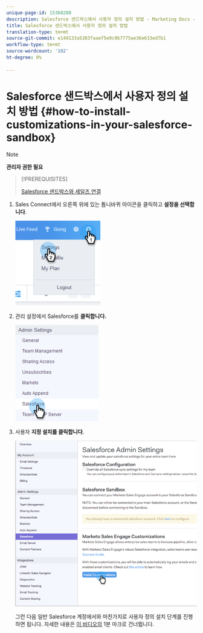 ```yaml
---
unique-page-id: 15368208
description: Salesforce 샌드박스에서 사용자 정의 설치 방법 - Marketing Docs - 제품 설명서
title: Salesforce 샌드박스에서 사용자 정의 설치 방법
translation-type: tm+mt
source-git-commit: e149133a5383faaef5e9c9b7775ae36e633ed7b1
workflow-type: tm+mt
source-wordcount: '102'
ht-degree: 0%

---
```



# Salesforce 샌드박스에서 사용자 정의 설치 방법 {#how-to-install-customizations-in-your-salesforce-sandbox}

>[!NOTE]
>
>**관리자 권한 필요**

>[!PREREQUISITES]
>
>[Salesforce 샌드박스와 세일즈 연결](http://docs.marketo.com/x/DYDq)

1. Sales Connect에서 오른쪽 위에 있는 톱니바퀴 아이콘을 클릭하고 **설정을 선택합니다**.

   ![](assets/one-3.png)

1. 관리 설정에서 Salesforce를 **클릭합니다.**

   ![](assets/two-3.png)

1. 사용자 **지정 설치를 클릭합니다**.

   ![](assets/three-3.png)

   그런 다음 일반 Salesforce 계정에서와 마찬가지로 사용자 정의 설치 단계를 진행하면 됩니다. 자세한 내용은 [이 비디오의](http://docs.marketo.com/display/DOCS/Quick+Start+Videos+and+Tutorials#QuickStartVideosandTutorials-InstallingCustomizationsinSalesforce) 1분 마크로 건너뜁니다.

